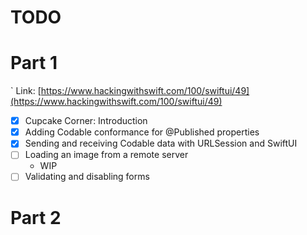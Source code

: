 #  TODO

# Part 1
`
Link: [https://www.hackingwithswift.com/100/swiftui/49](https://www.hackingwithswift.com/100/swiftui/49)

- [x] Cupcake Corner: Introduction
- [x] Adding Codable conformance for @Published properties
- [x] Sending and receiving Codable data with URLSession and SwiftUI
- [ ] Loading an image from a remote server
    - WIP
- [ ] Validating and disabling forms

# Part 2
